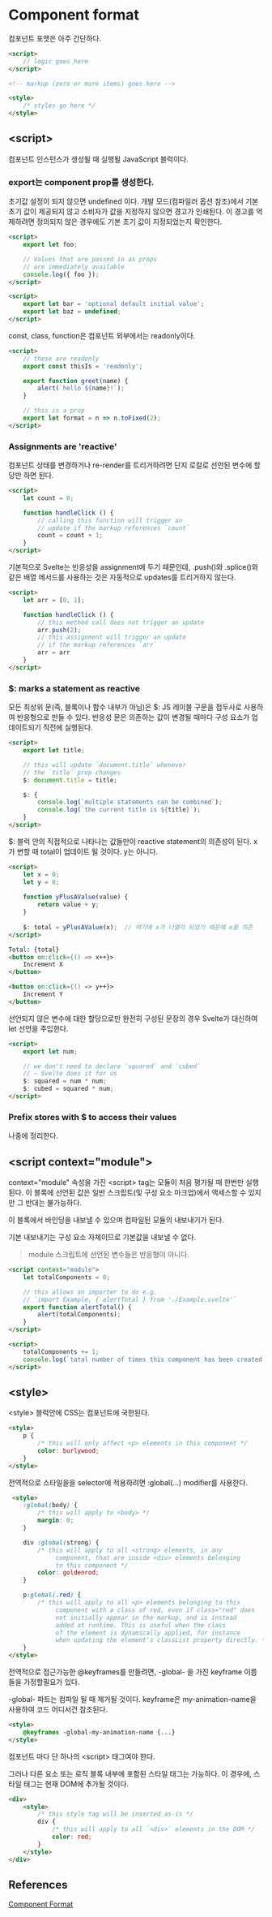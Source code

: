 # Component format 

컴포넌트 포맷은 아주 간단하다.
```html
<script>
	// logic goes here
</script>

<!-- markup (zero or more items) goes here -->

<style>
	/* styles go here */
</style>
```


## \<script\>
컴포넌트 인스턴스가 생성될 때 실행될 JavaScript 블럭이다. 

### export는 component prop를 생성한다. 

초기값 설정이 되지 않으면 undefined 이다. 개발 모드(컴파일러 옵션 참조)에서 기본 초기 값이 제공되지 않고 소비자가 값을 지정하지 않으면 경고가 인쇄된다. 이 경고를 억제하려면 정의되지 않은 경우에도 기본 초기 값이 지정되었는지 확인한다. 

```html
<script>
	export let foo;

	// Values that are passed in as props
	// are immediately available
	console.log({ foo });
</script>
```

```html
<script>
	export let bar = 'optional default initial value';
	export let baz = undefined;
</script>
```

const, class, function은 컴포넌트 외부에서는 readonly이다. 



```html
<script>
	// these are readonly
	export const thisIs = 'readonly';

	export function greet(name) {
		alert(`hello ${name}!`);
	}

	// this is a prop
	export let format = n => n.toFixed(2);
</script>
```

###  Assignments are 'reactive'
컴포넌트 상태를 변경하거나  re-render를 트리거하려면 단지 로컬로 선언된 변수에 할당만 하면 된다. 

```html
<script>
	let count = 0;

	function handleClick () {
		// calling this function will trigger an
		// update if the markup references `count`
		count = count + 1;
	}
</script>
```
기본적으로 Svelte는 반응성을 assignment에 두기 때문인데, .push()와 .splice()와 같은 배열 메서드를 사용하는 것은 자동적으로 updates를 트리거하지 않는다. 



```html
<script>
	let arr = [0, 1];

	function handleClick () {
		// this method call does not trigger an update
		arr.push(2);
		// this assignment will trigger an update
		// if the markup references `arr`
		arr = arr
	}
</script>
```


### $: marks a statement as reactive

모든 최상위 문(즉, 블록이나 함수 내부가 아님)은 $: JS 레이블 구문을 접두사로 사용하여 반응형으로 만들 수 있다. 반응성 문은 의존하는 값이 변경될 때마다 구성 요소가 업데이트되기 직전에 실행된다. 

```html
<script>
	export let title;

	// this will update `document.title` whenever
	// the `title` prop changes
	$: document.title = title;

	$: {
		console.log(`multiple statements can be combined`);
		console.log(`the current title is ${title}`);
	}
</script>
```

$: 블럭 안의 직접적으로 나타나는 값들만이 reactive statement의 의존성이 된다. x가 변할 때 total이 업데이트 될 것이다. y는 아니다. 


```html
<script>
	let x = 0;
	let y = 0;
	
	function yPlusAValue(value) {
		return value + y;
	}
	
	$: total = yPlusAValue(x);  // 여기에 x가 나열이 되었기 때문에 x을 의존
</script>

Total: {total}
<button on:click={() => x++}>
	Increment X
</button>

<button on:click={() => y++}>
	Increment Y
</button>
```

선언되지 않은 변수에 대한 할당으로만 완전히 구성된 문장의 경우 Svelte가 대신하여 let 선언을 주입한다. 

```html
<script>
	export let num;

	// we don't need to declare `squared` and `cubed`
	// — Svelte does it for us
	$: squared = num * num;
	$: cubed = squared * num;
</script>
```

### Prefix stores with $ to access their values
나중에 정리한다. 



## \<script context="module"\>
context="module" 속성을 가진 \<script\> tag는 모듈이 처음 평가될 때 한번만 실행된다. 이 블록에 선언된 값은 일반 스크립트(및 구성 요소 마크업)에서 액세스할 수 있지만 그 반대는 불가능하다. 


이 블록에서 바인딩을 내보낼 수 있으며 컴파일된 모듈의 내보내기가 된다. 

기본 내보내기는 구성 요소 자체이므로 기본값을 내보낼 수 없다. 


> module 스크립트에 선언된 변수들은 반응형이 아니다. 



```html
<script context="module">
	let totalComponents = 0;

	// this allows an importer to do e.g.
	// `import Example, { alertTotal } from './Example.svelte'`
	export function alertTotal() {
		alert(totalComponents);
	}
</script>

<script>
	totalComponents += 1;
	console.log(`total number of times this component has been created: ${totalComponents}`);
</script>
```


## \<style\>
\<style\> 블럭안에 CSS는 컴포넌트에 국한된다. 

```html
<style>
	p {
		/* this will only affect <p> elements in this component */
		color: burlywood;
	}
</style>
```
전역적으로 스타일을을  selector에 적용하려면 :global(...) modifier를 사용한다. 

```html
 <style>
	:global(body) {
		/* this will apply to <body> */
		margin: 0;
	}

	div :global(strong) {
		/* this will apply to all <strong> elements, in any
			 component, that are inside <div> elements belonging
			 to this component */
		color: goldenrod;
	}

	p:global(.red) {
		/* this will apply to all <p> elements belonging to this 
			 component with a class of red, even if class="red" does
			 not initially appear in the markup, and is instead 
			 added at runtime. This is useful when the class 
			 of the element is dynamically applied, for instance 
			 when updating the element's classList property directly. */
	}
</style>
```
전역적으로 접근가능한 @keyframes를 만들려면, -global- 을 가진 keyframe 이름들을 가정할필요가 있다. 

-global- 파트는 컴파일 될 때 제거될 것이다. keyframe은 my-animation-name을 사용하여 코드 어디서건 참조된다. 

```html
<style>
	@keyframes -global-my-animation-name {...}
</style>
```

컴포넌트 마다 단 하나의 \<script\> 태그여야 한다. 


그러나 다른 요소 또는 로직 블록 내부에 포함된 스타일 태그는 가능하다. 이 경우에, 스타일 태그는 현재 DOM에 추가될 것이다. 


```html
<div>
	<style>
		/* this style tag will be inserted as-is */
		div {
			/* this will apply to all `<div>` elements in the DOM */
			color: red;
		}
	</style>
</div>
```


## References
[Component Format](https://svelte.dev/docs#component-format)     